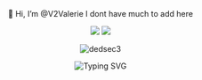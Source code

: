 <div align="center">
🤘 Hi, I’m @V2Valerie
I dont have much to add here
</div>

<div align="center">
  
<a href="https://archlinux.org/download/"><img src="https://img.shields.io/badge/Arch%20Linux-1793D1?logo=arch-linux&logoColor=000000&style=for-the-badge"></a>
<a href="https://instagram.com/valerie.tar.gz"><img src="https://img.shields.io/badge/Instagram-E4405F?style=for-the-badge&logo=instagram&logoColor=white"></a>
<!--<a href="https://V2Valerie.github.io/"><img src="https://user-images.githubusercontent.com/119004237/230373002-790d290d-7540-44ae-b7f3-9bcf2e71b84e.png"></a>-->
  
![dedsec3](https://github.com/V2Valerie/V2Valerie/assets/119004237/e08958c2-c63f-4e79-92d1-2b84f8eb7878)

<h align="center">
    <img src="https://readme-typing-svg.demolab.com?font=Fira+Code&pause=1000&color=29F700&width=140&lines=Join+DedSec" alt="Typing SVG" />
</h>
